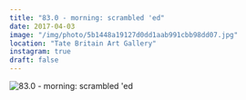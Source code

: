 ```yaml
---
title: "83.0 - morning: scrambled 'ed"
date: 2017-04-03
image: "/img/photo/5b1448a19127d0dd1aab991cbb98dd07.jpg"
location: "Tate Britain Art Gallery"
instagram: true
draft: false
---
```


![83.0 - morning: scrambled 'ed](/img/photo/5b1448a19127d0dd1aab991cbb98dd07.jpg)
